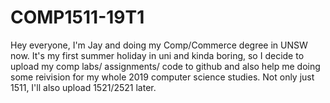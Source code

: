 # COMP1511-19T1

Hey everyone,
I'm Jay and doing my Comp/Commerce degree in UNSW now. 
It's my first summer holiday in uni and kinda boring, so I decide to upload my comp labs/ assignments/ code to github 
and also help me doing some reivision for my whole 2019 computer science studies.
Not only just 1511, I'll also upload 1521/2521 later.
